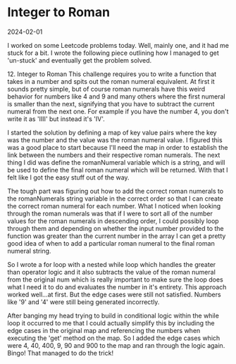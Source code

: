 # Integer to Roman

2024-02-01

I worked on some Leetcode problems today. Well, mainly one, and it had me stuck for a bit. I wrote the following piece outlining how I managed to get 'un-stuck' and eventually get the problem solved.

12. Integer to Roman
This challenge requires you to write a function that takes in a number and spits out the roman numeral equivalent. At first it sounds pretty simple, but of course roman numerals have this weird behavior for numbers like 4 and 9 and many others where the first numeral is smaller than the next, signifying that you have to subtract the current numeral from the next one. For example if you have the number 4, you don't write it as 'IIII' but instead it's 'IV'.

I started the solution by defining a map of key value pairs where the key was the number and the value was the roman numeral value. I figured this was a good place to start because I'll need the map in order to establish the link between the numbers and their respective roman numerals. The next thing I did was define the romanNumeral variable which is a string, and will be used to define the final roman numeral which will be returned. With that I felt like I got the easy stuff out of the way.

The tough part was figuring out how to add the correct roman numerals to the romanNumerals string variable in the correct order so that I can create the correct roman numeral for each number. What I noticed when looking through the roman numerals was that if I were to sort all of the number values for the roman numerals in descending order, I could possibly loop through them and depending on whether the input number provided to the function was greater than the current number in the array I can get a pretty good idea of when to add a particular roman numeral to the final roman numeral string.

So I wrote a for loop with a nested while loop which handles the greater than operator logic and it also subtracts the value of the roman numeral from the original num which is really important to make sure the loop does what I need it to do and evaluates the number in it's entirety. This approach worked well...at first. But the edge cases were still not satisfied. Numbers like '9' and '4' were still being generated incorrectly.

After banging my head trying to build in conditional logic within the while loop it occurred to me that I could actually simplify this by including the edge cases in the original map and referencing the numbers when executing the 'get' method on the map. So I added the edge cases which were 4, 40, 400, 9, 90 and 900 to the map and ran through the logic again. Bingo! That managed to do the trick!
